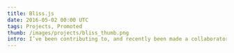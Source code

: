```yaml
---
title: Bliss.js
date: 2016-05-02 00:00 UTC
tags: Projects, Promoted
thumb: /images/projects/bliss_thumb.png
intro: I’ve been contributing to, and recently been made a collaborator of Bliss.js, a modern approach to cross browser Javascript.
---
```



